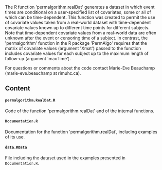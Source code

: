 The R function 'permalgorithm.realDat' generates a dataset in which event times are conditional on a user-specified list of covariates, some or all of which can be time-dependent. This function was created to permit the use of covariate values taken from a real-world dataset with time-dependent covariate values known up to different time points for different subjects. Note that time-dependent covariate values from a real-world data are often unknown after the event or censoring time of a subject. In contrast, the 'permalgorithm' function in the R package 'PermAlgo' requires that the matrix of covariate values (argument 'Xmat') passed to the function includes covariate values for each subject up to the maximum length of follow-up (argument 'maxTime'). 

For questions or comments about the code contact Marie-Eve Beauchamp (marie-eve.beauchamp at rimuhc.ca).

## Content

#### `permalgorithm.RealDat.R`
Code of the function 'permalgorithm.realDat' and of the internal functions.

#### `Documentation.R`
Documentation for the function 'permalgorithm.realDat', including examples of its use.

#### `data.RData`
File including the dataset used in the examples presented in `Documentation.R`. 
